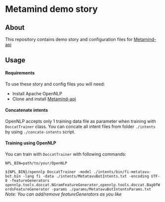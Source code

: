 # Metamind demo story


## About
This repository contains demo story and configuration files for [Metamind-api](https://github.com/Metatavu/metamind-api)

## Usage

#### Requirements
To use these story and config files you will need:
- Install Apache OpenNLP 
- Clone and install [Metamind-api](https://github.com/Metatavu/metamind-api) 

#### Concatenate intents
OpenNLP accepts only 1 training data file as parameter when training with `DoccatTrainer` class. You can concate all intent files from folder `./intents` by using `./concate-intents` script.

#### Training using OpenNLP
You can train with `DoccatTrainer` with following commands:

`NPL_BIN=path/to/your/OpenNLP`

`${NPL_BIN}/opennlp DoccatTrainer -model ./intents/bin/fi-metatavu-bot.bin -lang fi -data ./intents/MetatavuBotIntents.txt -encoding UTF-8 -featureGenerators opennlp.tools.doccat.NGramFeatureGenerator,opennlp.tools.doccat.BagOfWordsFeatureGenerator -params ./params/MetatavuBotIntentsParams.txt
`
_Note: You can add/remove featureGenerators as you like_